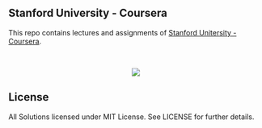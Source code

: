 Stanford University - Coursera
---

This repo contains lectures and assignments of [Stanford Unitersity - Coursera](http://online.stanford.edu/).

<br/>
<p align="center">
  <img src="http://imgsrv.1080thefan.com/image/kfxx/UserFiles/Image/stanford%20cardinal%20logo.png">
</p>

## License

All Solutions licensed under MIT License. See LICENSE for further details.
